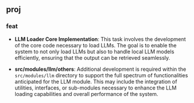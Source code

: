 ## proj

### feat

- **LLM Loader Core Implementation**: This task involves the development of the core code necessary to load LLMs. The goal is to enable the system to not only load LLMs but also to handle local LLM models efficiently, ensuring that the output can be retrieved seamlessly.

- **src/modules/llm/others**: Additional development is required within the `src/modules/llm` directory to support the full spectrum of functionalities anticipated for the LLM module. This may include the integration of utilities, interfaces, or sub-modules necessary to enhance the LLM loading capabilities and overall performance of the system.